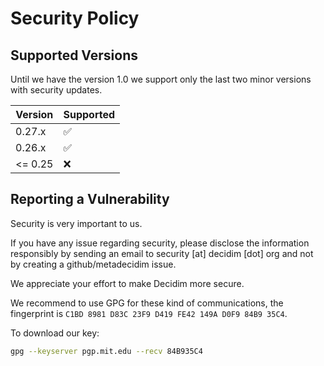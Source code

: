 # Security Policy

## Supported Versions

Until we have the version 1.0 we support only the last two minor versions with
security updates.

| Version  | Supported          |
| -------- | ------------------ |
| 0.27.x   | :white_check_mark: |
| 0.26.x   | :white_check_mark: |
| \<= 0.25 | :x:                |

## Reporting a Vulnerability

Security is very important to us.

If you have any issue regarding security, please disclose the information
responsibly by sending an email to security [at] decidim [dot] org and not by
creating a github/metadecidim issue.

We appreciate your effort to make Decidim more secure.

We recommend to use GPG for these kind of communications, the fingerprint is
`C1BD 8981 D83C 23F9 D419 FE42 149A D0F9 84B9 35C4`.

To download our key:

```bash
gpg --keyserver pgp.mit.edu --recv 84B935C4
```
